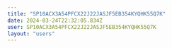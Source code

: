 ```yaml
---
title: "SP10ACX3A54PFCX22J22JASJF5EB354KYQHK55Q7K"
date: 2024-03-24T22:32:05.834Z
user: SP10ACX3A54PFCX22J22JASJF5EB354KYQHK55Q7K
layout: "users"
---
```

    